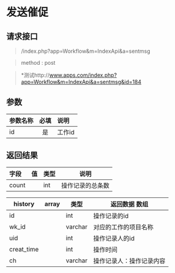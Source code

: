 # 发送催促
## 请求接口 

> /index.php?app=Workflow&m=IndexApi&a=sentmsg

>  method : post

> *测试http://www.apps.com/index.php?app=Workflow&m=IndexApi&a=sentmsg&id=184
## 参数

| 参数名称      |    必填 | 说明  |
| :-------- | :--------:| :-- |
|id| 是| 工作id  |


## 返回结果
|字段 |  值| 类型 | 说明|
|:----|----|----|-----|
|count|  | int| 操作记录的总条数|



|history|array | 类型 | 返回数据 数组|
|----|----|----|-----|
|id| |int|操作记录的id|
|wk_id||varchar|对应的工作的项目名称|
|uid||int|操作记录人的id|
|creat_time||int|操作时间|
|ch||varchar|操作记录人：操作记录内容|





